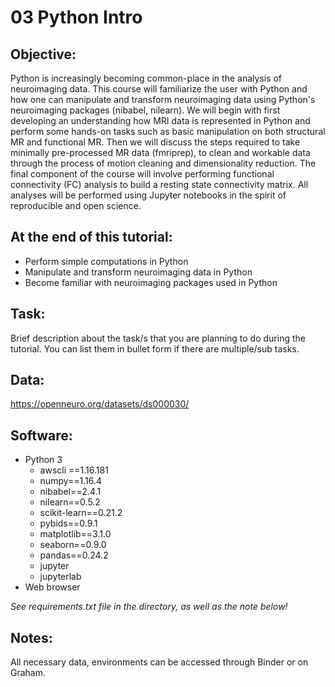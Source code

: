 # 03 Python Intro

## Objective:

Python is increasingly becoming common-place in the analysis of neuroimaging data. This course will familiarize the user with Python and how one can manipulate and transform neuroimaging data using Python's neuroimaging packages (nibabel, nilearn). We will begin with first developing an understanding how MRI data is represented in Python and perform some hands-on tasks such as basic manipulation on both structural MR and functional MR. Then we will discuss the steps required to take minimally pre-processed MR data (fmriprep), to clean and workable data through the process of motion cleaning and dimensionality reduction. The final component of the course will involve performing functional connectivity (FC) analysis to build a resting state connectivity matrix. All analyses will be performed using Jupyter notebooks in the spirit of reproducible and open science.

## At the end of this tutorial:

* Perform simple computations in Python
* Manipulate and transform neuroimaging data in Python
* Become familiar with neuroimaging packages used in Python


## Task:

Brief description about the task/s that you are planning to do during the tutorial. You can list them in bullet form if there are multiple/sub tasks.

## Data:

https://openneuro.org/datasets/ds000030/

## Software:

* Python 3
    * awscli ==1.16.181
    * numpy==1.16.4
    * nibabel==2.4.1
    * nilearn==0.5.2
    * scikit-learn==0.21.2
    * pybids==0.9.1
    * matplotlib==3.1.0
    * seaborn==0.9.0
    * pandas==0.24.2
    * jupyter
    * jupyterlab
* Web browser

_See requirements.txt file in the directory, as well as the note below!_

## Notes:
All necessary data, environments can be accessed through Binder or on Graham.
